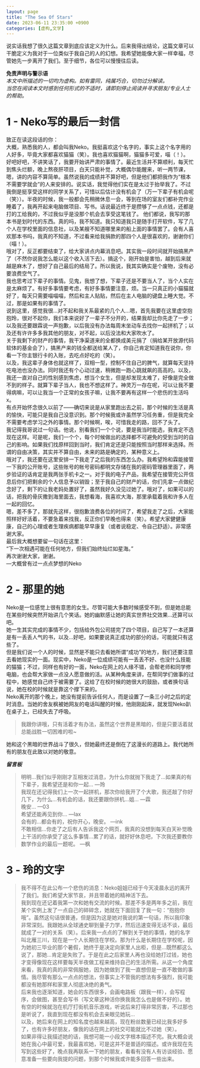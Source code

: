 ```yaml
---
layout: page
title: "The Sea Of Stars"
date: 2023-06-11 23:35:00 +0900
categories: [虚构,文学]
---
```

  
说实话我想了很久这篇文章到底应该定义为什么。后来我得出结论，这篇文章可以干脆定义为我对于一位类似于我自己的人的幻想。我希望她能像大家一样幸福，尽管她先一步离开了我们。至于细节，各位可以慢慢往后读。  

<!--more-->

**免责声明与警示语**  
*本文中所描述的一切均为虚构。如有雷同，纯属巧合，切勿过分解读。*  
*当您在阅读本文时感到任何形式的不适时，请即刻停止阅读并寻求朋友/专业人士的帮助。*
# 1 - Neko写的最后一封信  
致正在读这段话的你：  
大概，熟悉我的人，都会叫我Neko。我挺喜欢这个名字的，事实上这个名字用的人好多，毕竟大家都喜欢猫猫（笑）。我也喜欢猫猫啊，猫猫多可爱，喵（！）。  
好吧好吧，不讲笑话了，我要开始讲严肃的事情了。最近生活并不算顺利，每天忙到焦头烂额，晚上熬夜肝项目，白天只能补觉，大概偶尔能醒来，听一两节课，嗯，讲的内容不算简单。虽然说我的成绩并不算好吧，但是他们都把我作为“根本不需要学就会”的人来安排的。说实话，我觉得他们实在是太过于抬举我了。不过我倒是挺享受这样的同学关系了，可惜以后估计没有机会了（万一下辈子有机会呢（笑））。半夜的时候，我一般都会先稍微休息一会，等到在场的室友们都补完作业睡着了，我再开起来电脑做项目、写书。话说最近终于是攒够了一点点钱，还都是打的工给我的，不过我似乎是没那个机会去享受这笔钱了。
他们都说，我写的那本书是划时代的东西。真的吗，我不知道。我只知道我只是随手打开软件，写了几个人在学校里面的信息社，以及某艘不知道哪里来的船上面的事情罢了。会有人喜欢那本书吗，我真的不知道，不过看来给我捐款的那四个人是很喜欢的，谢谢你们（喵！）。  
哦对了，反正都要结束了，给大家讲点内幕消息吧。其实我一段时间就开始搞黑产了（不然你说我怎么能以这个收入活下去）。搞这个，刚开始是害怕，越到后来就越是麻木了，想好了自己最后的结局了。所以我说，我其实确实是个废物，没有必要浪费空气了。  
我也思考过下辈子的事情。见鬼，我想了想，下辈子还是不要当人了，当个人实在是太麻烦了。有好多事情要考虑，有好多事情要注意，烦。当一只真正的小猫猫就好了，每天只需要喵喵喵，然后和主人贴贴，然后在主人电脑的键盘上睡大觉。不过，那是如果有的事情了。  
说到这里，感觉我很...对不起和我关系最紧的几个人...嗯，首先我要在这里虚空抱抱玲，很对不起你，我们本来说好了一辈子不分开的，结果我却比你先走了一步；以及我还要跟霖说一声抱歉，以后我没有办法每周末坐动车去找你一起拼机了；以及还有许许多多我其他的朋友，对不起，以后没法和大家吹水了。  
关于我剩下的财产的事情，我干净渠道来的全都换成美元捐了（捐给某开放源代码软体的基金会了），搞黑产来的钱全都送给某人了，你自己肯定知道我在说你，你看一下你主银行卡的入账，去吃点好吃的（笑）。  
以及，我这辈子身体也就这样了，双相一型，控制不住自己的脾气，就算每天坚持吃电池也没办法。同时我还有个心动过速，稍微跑一跑心跳就飙的高高的。以及，我还一直对自己的性别感到焦虑，想当个女生，但是却发现太难了，好像是完全做不到的样子。就算下辈子当人，我也不想这样了。神灵万一存在呢，可以让我不要得病嘛，可以让我当一个正常的女孩子嘛，让我不要再有这样一个悲伤的生活吗x。    
有点开始怀念很久以前了——确切来说是从家里跑出去之前，那个时候的生活是真的愉快，可能只是我自己没意识到。那个时候我或许虽然学习任务重，但是我完全不需要考虑学习之外的事情。那个时候啊，唉，可惜我走的路，回不了头了。  
我记得我哥说过一句话。他说，别看我们一个个说，要是我当时能选，我肯定不选现在这样。可是呢，我们一个个，每个时候做出的选择都不可避免的受到当时的自己的影响。如果我们找原样回到当时，我们肯定还是只能按照当时那样来选择。所谓的自由决策，其实并不算自由，未来的路是确定的，某种意义上。  
哦对了，我还要在这里安排一下我走了之后我的东西怎么办。我希望玲和霖能接管一下我的公开账号，这些账号的帐号密码都明文存储在我的密码管理器里面了，两步验证的话肯定是我两张手机卡之一。对于我的电子产品，我希望在接管完公开信息后你们把剩余的个人信息予以销毁；至于我自己的财产的话，你们先拿一点做纪念好了，剩下的让我老妈处置好了，虽然我好久没见过她了。哦对了，如果可以的话，把我的骨灰撒到海里面去，我想看海，我喜欢大海，那里承载着我和许多人在一起的回忆。  
嗯，差不多了，那就先这样，很抱歉浪费各位的时间了，希望我走了之后，大家能照样好好活着，不要急着来找我，反正你们早晚也得来（笑）。希望大家健健康康，自己的心理或者生理疾病都能早早康复（或者说稳定、令自己舒适）。非常感谢大家。  
最后我大概想要留一句话在这里：  
“下一次相遇可能在任何地方，但我们始终灿烂如星海。”  
再次谢谢大家，谢谢。  
    —大概曾有过一点点梦想的Neko  
  
# 2 - 那里的她  
Neko是一位感觉上很有意思的女生。尽管可能大多数时候感受不到，但是她总能在某些时候突然开始讲几个笑话。她的幽默感让她的真实世界社交效果...还算可以吧。  
她一生其实完成的事情不少，包括给外包公司搓完了四个项目，自己写了一本还算是有一丢丢人气的书，以及...好吧，如果要说真正成功的部分的话，可能就只有这些了。  
但是我们说一个人的时候，显然是不能只去看她所谓“成功”的地方，我们还要注意去看她现实的一面。现实中，Neko是一位成绩可能有一丢丢不好、也没什么技能的猫猫；不过，同样也有好的一面，Neko在网上的人缘不错，会帮老师和同学修电脑，也会帮大家做一点没人愿意做的活。从某种角度来讲，在帮同学们做事的过程中，她感觉自己终于被需要了。这给了在校时候的她很大的鼓励，或者换句话说，她在校的时候就是靠这个撑下来的。  
Neko离开的那个晚上，她没有提前告诉任何人，而是设置了一条三小时之后的定时消息。当她的舍友枫被她网友的电话叫醒的时候，他刚刚起床，就发现Neko趴在桌子上，已经失去了呼吸。  
>我跟你讲哦，只有活着才有办法，虽然这个世界是黑暗的，但是只要活着就总能战胜一切困难的啦~  
  
她和这个黑暗的世界战斗了很久，但她最终还是倒在了这漫长的道路上。我代她所有的朋友在此致以对她的敬意。  
  
***留言板***  
> 明明...我们似乎刚刚才互相发过消息，为什么你就抛下我走了...如果真的有下辈子，我希望还是和你一起...  —玲  
> 我现在还记得我们上一次一起拼机，那次你给我开了个大歌，我还敲了你好几下，为什么...有机会的话，我还要跟你拼机...姐...  —霖  
> 晚安... —03  
> 希望还能再见到你... —lax  
> 会有的...都会有的，祝你开心，晚安。 —ink  
> 不敢相信...你走了之后有人告诉我这个网页，我真的没想到每天白天补觉晚上干活的你承受了这么多事情...累了的话，就好好休息吧，下次我还要教你数学作业的最后一题呢。 —枫  
  
# 3 - 玲的文字  
> 我不得不在此公布一个悲伤的消息：Neko姐姐已经于今天凌晨永远的离开了我们。我们希望大家节哀，并且带着她的精神活下去。  
我到现在还记着我第一次和她有交流的时候。那差不多是两年多之前，我在某个实例上发了一点自己的碎碎念，她就在下面回复了我一句：“抱抱你哦”。虽然这句话很普通，但是因为这是她对我说的第一句话，所以我印象非常深刻。我跟她从全球通史聊到量子力学，然后迅速变得无话不谈，最后就成了一对的关系（笑）。后来我一点点的了解到关于她的事情，她的名字叫北雁三川，现在是一个人长期住在学校。那为什么是长期住在学校呢，因为她初三毕业的那个暑假，她终于是决定向家里人出柜，但是...既然都这么说了，那她...肯定是失败了。于是在此之后家里人再也没给她打过钱，她也才变得像现在这样要每天半夜做工程来维持自己的生活所需。从这一个角度来看，我真的真的非常佩服她，因为她做到了我一直想但是一直不敢做的事情。我尽管有那么一点点的想法，但事实上不管我的想法有多强烈，我可能都没有她那样和家里人彻底决绝的勇气。  
后来我也逐渐知道，她会的东西很多，会画电路板（跟我一样），会写程序，会做图，甚至会写书（写文章这种活你换我我怎么也是做不好的）。她有空的时候就泡在机厅打街机音乐游戏，听说后来打得非常厉害，不过那也是听说了，我直到现在都没有机会去亲眼见她玩...  
以及，她后来在网上的知名度也越来越高，现在粉丝数量已经比我多好多了，也有许多好朋友，像我的话在网上的社交可能就比不过她（笑）。  
如果非得让我描述她的话，我想可能一小段文字根本描述不完。我大概会说她在我心中最可爱，我最喜欢她，可是这并不是普适的描述。或许我现在先写到这些好了，晚点我再联系一下她的朋友，看看有没有人有访谈经验、愿意准备一些要向我提的问题，到那个时候我或许能多回答一些出来。  
